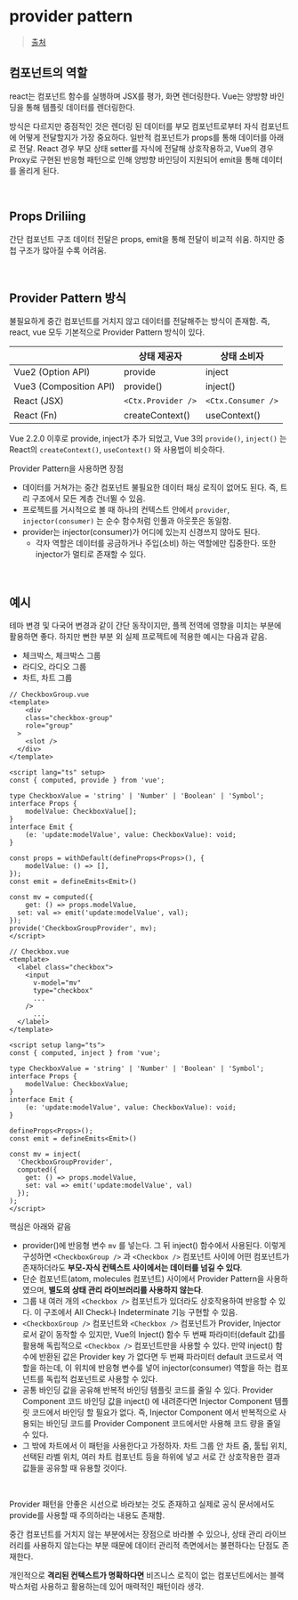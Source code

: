 # provider pattern

> [출처](https://velog.io/@kdeun1/Vue-%EC%BB%B4%ED%8F%AC%EB%84%8C%ED%8A%B8%EC%97%90%EC%84%9C%EB%8A%94-Provider-Pattern%EC%9D%84-%EC%96%B4%EB%96%BB%EA%B2%8C-%ED%99%9C%EC%9A%A9%ED%95%A0%EA%B9%8C)

## 컴포넌트의 역할

react는 컴포넌트 함수를 실행하며 JSX를 평가, 화면 렌더링한다. Vue는 양방향 바인딩을 통해 템플릿 데이터를 렌더링한다.

방식은 다르지만 중점적인 것은 렌더링 된 데이터를 부모 컴포넌트로부터 자식 컴포넌트에 어떻게 전달할지가 가장 중요하다. 일반적 컴포넌트가 props를 통해 데이터를 아래로 전달. React 경우 부모 상태 setter를 자식에 전달해 상호작용하고, Vue의 경우 Proxy로 구현된 반응형 패턴으로 인해 양방향 바인딩이 지원되어 emit을 통해 데이터를 올리게 된다.

<br/>

## Props Driliing

간단 컴포넌트 구조 데이터 전달은 props, emit을 통해 전달이 비교적 쉬움. 하지만 중첩 구조가 많아질 수록 어려움.

<br/>

## Provider Pattern 방식

불필요하게 중간 컴포넌트를 거치지 않고 데이터를 전달해주는 방식이 존재함. 즉, react, vue 모두 기본적으로 Provider Pattern 방식이 있다.

|                        | 상태 제공자        | 상태 소비자        |
| ---------------------- | ------------------ | ------------------ |
| Vue2 (Option API)      | provide            | inject             |
| Vue3 (Composition API) | provide()          | inject()           |
| React (JSX)            | `<Ctx.Provider />` | `<Ctx.Consumer />` |
| React (Fn)             | createContext()    | useContext()       |

Vue 2.2.0 이후로 provide, inject가 추가 되었고, Vue 3의 `provide()`, `inject()` 는 React의 `createContext()`, `useContext()` 와 사용법이 비슷하다.

Provider Pattern을 사용하면 장점

- 데이터를 거쳐가는 중간 컴포넌트 불필요한 데이터 패싱 로직이 없어도 된다. 즉, 트리 구조에서 모든 계층 건너뛸 수 있음.
- 프로젝트를 거시적으로 볼 때 하나의 컨텍스트 안에서 `provider`, `injector(consumer)` 는 순수 함수처럼 인풀과 아웃풋은 동일함.
- provider는 injector(consumer)가 어디에 있는지 신경쓰지 않아도 된다.
  - 각자 역할은 데이터를 공금하거나 주입(소비) 하는 역할에만 집중한다. 또한 injector가 멀티로 존재할 수 있다.

<br/>

## 예시

테마 변경 및 다국어 변경과 같이 간단 동작이지만, 플젝 전역에 영향을 미치는 부분에 활용하면 좋다. 하지만 뻔한 부분 외 실제 프로젝트에 적용한 예시는 다음과 같음.

- 체크박스, 체크박스 그룹
- 라디오, 라디오 그룹
- 차트, 차트 그룹

```vue
// CheckboxGroup.vue
<template>
	<div
  	class="checkbox-group"
    role="group"
  >
   	<slot />
  </div>
</template>

<script lang="ts" setup>
const { computed, provide } from 'vue';

type CheckboxValue = 'string' | 'Number' | 'Boolean' | 'Symbol';
interface Props {
	modelValue: CheckboxValue[];
}
interface Emit {
	(e: 'update:modelValue', value: CheckboxValue): void;
}

const props = withDefault(defineProps<Props>(), {
	modelValue: () => [],
});
const emit = defineEmits<Emit>()

const mv = computed({
	get: () => props.modelValue,
  set: val => emit('update:modelValue', val);
});
provide('CheckboxGroupProvider', mv);
</script>
```

```vue
// Checkbox.vue
<template>
  <label class="checkbox">
    <input
      v-model="mv"
      type="checkbox"
      ...
    />
      ...
  </label>
</template>

<script setup lang="ts">
const { computed, inject } from 'vue';

type CheckboxValue = 'string' | 'Number' | 'Boolean' | 'Symbol';
interface Props {
	modelValue: CheckboxValue;
}
interface Emit {
	(e: 'update:modelValue', value: CheckboxValue): void;
}

defineProps<Props>();
const emit = defineEmits<Emit>()

const mv = inject(
  'CheckboxGroupProvider',
  computed({
    get: () => props.modelValue,
    set: val => emit('update:modelValue', val)
  });
);
</script>
```

핵심은 아래와 같음

- provider()에 반응형 변수 `mv` 를 넣는다. 그 뒤 inject() 함수에서 사용된다. 이렇게 구성하면 `<CheckboxGroup />` 과 `<Checkbox />` 컴포넌트 사이에 어떤 컴포넌트가 존재하더라도 **부모-자식 컨텍스트 사이에서는 데이터를 넘길 수 있다**.
- 단순 컴포넌트(atom, molecules 컴포넌트) 사이에서 Provider Pattern을 사용하였으며, **별도의 상태 관리 라이브러리를 사용하지 않는다**.
- 그룹 내 여러 개의 `<Checkbox />` 컴포넌트가 있더라도 상호작용하여 반응할 수 있다. 이 구조에서 All Check나 Indeterminate 기능 구현할 수 있음.
- `<CheckboxGroup />` 컴포넌트와 `<Checkbox />` 컴포넌트가 Provider, Injector 로서 같이 동작할 수 있지만, Vue의 Inject() 함수 두 번째 파라미터(default 값)를 활용해 독립적으로 `<Checkbox />` 컴포넌트만을 사용할 수 있다. 만약 inject() 함수에 반환된 값은 Provider key 가 없다면 두 번째 파라미터 default 코드로서 역할을 하는데, 이 위치에 반응형 변수를 넣어 injector(consumer) 역할을 하는 컴포넌트를 독립적 컴포넌트로 사용할 수 있다.
- 공통 바인딩 값을 공유해 반복적 바인딩 템플릿 코드를 줄일 수 있다. Provider Component 코드 바인딩 값을 inject() 에 내려준다면 Injector Component 템플릿 코드에서 바인딩 할 필요가 없다. 즉, Injector Component 에서 반복적으로 사용되는 바인딩 코드를 Provider Component 코드에서만 사용해 코드 량을 줄일 수 있다.
- 그 밖에 차트에서 이 패턴을 사용한다고 가정하자. 차트 그룹 안 차트 줌, 툴팁 위치, 선택된 라벨 위치, 여러 차트 컴포넌트 등을 하위에 넣고 서로 간 상호작용한 결과 값들을 공유할 때 유용할 것이다.

<br/>

Provider  패턴을 안좋은 시선으로 바라보는 것도 존재하고 실제로 공식 문서에서도 provide를 사용할 때 주의하라는 내용도 존재함.

중간 컴포넌트를 거치지 않는 부분에서는 장점으로 바라볼 수 있으나, 상태 관리 라이브러리를 사용하지 않는다는 부분 때문에 데이터 관리적 측면에서는 불편하다는 단점도 존재한다.

개인적으로 **격리된 컨텍스트가 명확하다면** 비즈니스 로직이 없는 컴포넌트에서는 블랙박스처럼 사용하고 활용하는데 있어 매력적인 패턴이라 생각.

